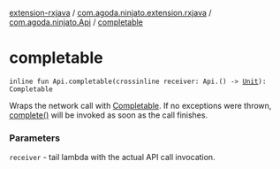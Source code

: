 [extension-rxjava](../../index.md) / [com.agoda.ninjato.extension.rxjava](../index.md) / [com.agoda.ninjato.Api](index.md) / [completable](./completable.md)

# completable

`inline fun Api.completable(crossinline receiver: Api.() -> `[`Unit`](https://kotlinlang.org/api/latest/jvm/stdlib/kotlin/-unit/index.html)`): Completable`

Wraps the network call with [Completable](#). If no exceptions were thrown, [complete()](#)
will be invoked as soon as the call finishes.

### Parameters

`receiver` - tail lambda with the actual API call invocation.
